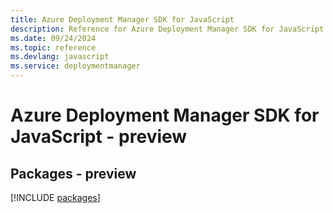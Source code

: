 ```yaml
---
title: Azure Deployment Manager SDK for JavaScript
description: Reference for Azure Deployment Manager SDK for JavaScript
ms.date: 09/24/2024
ms.topic: reference
ms.devlang: javascript
ms.service: deploymentmanager
---
```

# Azure Deployment Manager SDK for JavaScript - preview
## Packages - preview
[!INCLUDE [packages](deployment-manager-index.md)]